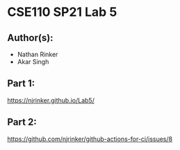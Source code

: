 # CSE110 SP21 Lab 5

## Author(s):
- Nathan Rinker
- Akar Singh

## Part 1:

https://njrinker.github.io/Lab5/

## Part 2:

https://github.com/njrinker/github-actions-for-ci/issues/8
